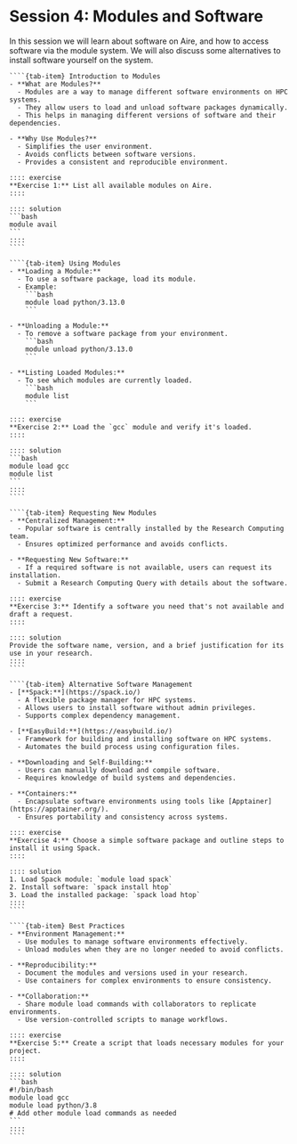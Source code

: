 # Session 4: Modules and Software

In this session we will learn about software on Aire, and how to access software via the module system. We will also discuss some alternatives to install software yourself on the system.

`````{tab-set}
````{tab-item} Introduction to Modules
- **What are Modules?**
  - Modules are a way to manage different software environments on HPC systems.
  - They allow users to load and unload software packages dynamically.
  - This helps in managing different versions of software and their dependencies.

- **Why Use Modules?**
  - Simplifies the user environment.
  - Avoids conflicts between software versions.
  - Provides a consistent and reproducible environment.

:::: exercise
**Exercise 1:** List all available modules on Aire.
::::

:::: solution
```bash
module avail
```
::::
````

````{tab-item} Using Modules
- **Loading a Module:**
  - To use a software package, load its module.
  - Example:
    ```bash
    module load python/3.13.0
    ```

- **Unloading a Module:**
  - To remove a software package from your environment.
    ```bash
    module unload python/3.13.0
    ```

- **Listing Loaded Modules:**
  - To see which modules are currently loaded.
    ```bash
    module list
    ```

:::: exercise
**Exercise 2:** Load the `gcc` module and verify it's loaded.
::::

:::: solution
```bash
module load gcc
module list
```
::::
````

````{tab-item} Requesting New Modules
- **Centralized Management:**
  - Popular software is centrally installed by the Research Computing team.
  - Ensures optimized performance and avoids conflicts.

- **Requesting New Software:**
  - If a required software is not available, users can request its installation.
  - Submit a Research Computing Query with details about the software.

:::: exercise
**Exercise 3:** Identify a software you need that's not available and draft a request.
::::

:::: solution
Provide the software name, version, and a brief justification for its use in your research.
::::
````

````{tab-item} Alternative Software Management
- [**Spack:**](https://spack.io/)
  - A flexible package manager for HPC systems.
  - Allows users to install software without admin privileges.
  - Supports complex dependency management.

- [**EasyBuild:**](https://easybuild.io/)
  - Framework for building and installing software on HPC systems.
  - Automates the build process using configuration files.

- **Downloading and Self-Building:**
  - Users can manually download and compile software.
  - Requires knowledge of build systems and dependencies.

- **Containers:**
  - Encapsulate software environments using tools like [Apptainer](https://apptainer.org/).
  - Ensures portability and consistency across systems.

:::: exercise
**Exercise 4:** Choose a simple software package and outline steps to install it using Spack.
::::

:::: solution
1. Load Spack module: `module load spack`
2. Install software: `spack install htop`
3. Load the installed package: `spack load htop`
::::
````

````{tab-item} Best Practices
- **Environment Management:**
  - Use modules to manage software environments effectively.
  - Unload modules when they are no longer needed to avoid conflicts.

- **Reproducibility:**
  - Document the modules and versions used in your research.
  - Use containers for complex environments to ensure consistency.

- **Collaboration:**
  - Share module load commands with collaborators to replicate environments.
  - Use version-controlled scripts to manage workflows.

:::: exercise
**Exercise 5:** Create a script that loads necessary modules for your project.
::::

:::: solution
```bash
#!/bin/bash
module load gcc
module load python/3.8
# Add other module load commands as needed
```
::::
````
`````